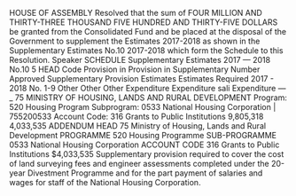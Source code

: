 HOUSE OF ASSEMBLY
Resolved that the sum of FOUR MILLION AND THIRTY-THREE THOUSAND FIVE HUNDRED AND THIRTY-FIVE DOLLARS be granted from the Consolidated Fund and be placed at the disposal of the Government to supplement the Estimates 2017-2018 as shown in the Supplementary Estimates No.10 2017-2018 which form the Schedule to this Resolution.
Speaker
SCHEDULE
Supplementary Estimates 2017 — 2018 No.10
5 HEAD Code Provision in Provision in Supplementary Number Approved Supplementary Provision Estimates Estimates Required 2017 - 2018 No. 1-9 Other Other Other Expenditure Expenditure sali Expenditure —_ 75 MINISTRY OF HOUSING, LANDS AND RURAL DEVELOPMENT Program: 520 Housing Program Subprogram: 0533 National Housing Corporation | 755200533 Account Code: 316 Grants to Public Institutions 9,805,318 4,033,535
ADDENDUM
HEAD 75
Ministry of Housing, Lands and Rural Development
PROGRAMME 520
Housing Programme
SUB-PROGRAMME 0533 National Housing Corporation
ACCOUNT CODE 316 Grants to Public Institutions $4,033,535
Supplementary provision required to cover the cost of land surveying fees and engineer assessments completed under the 20-year Divestment Programme and for the part payment of salaries and wages for staff of the National Housing Corporation.
